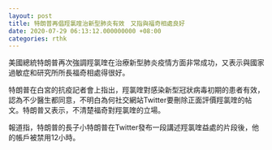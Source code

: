 ```yaml
---
layout: post
title: 特朗普再倡羥氯喹治新型肺炎有效　又指與福奇相處良好
date: 2020-07-29 06:13:12.000000000 +08:00
categories: rthk
---
```


美國總統特朗普再次強調羥氯喹在治療新型肺炎疫情方面非常成功，又表示與國家過敏症和研究所所長福奇相處得很好。

特朗普在白宮的抗疫記者會上指出，羥氯喹對感染新型冠狀病毒初期的患者有效，認為不少醫生都同意，不明白為何社交網站Twitter要刪除正面評價羥氯喹的帖文。特朗普又表示，不清楚福奇對羥氯喹的立場。

報道指，特朗普的長子小特朗普在Twitter發布一段講述羥氯喹益處的片段後，他的帳戶被禁用12小時。
